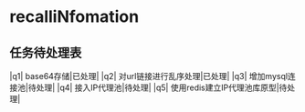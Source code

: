 # recalliNfomation

## 任务待处理表
|q1| base64存储|已处理|
|q2| 对url链接进行乱序处理|已处理|
|q3| 增加mysql连接池|待处理|
|q4| 接入IP代理池|待处理|
|q5| 使用redis建立IP代理池库原型|待处理|

